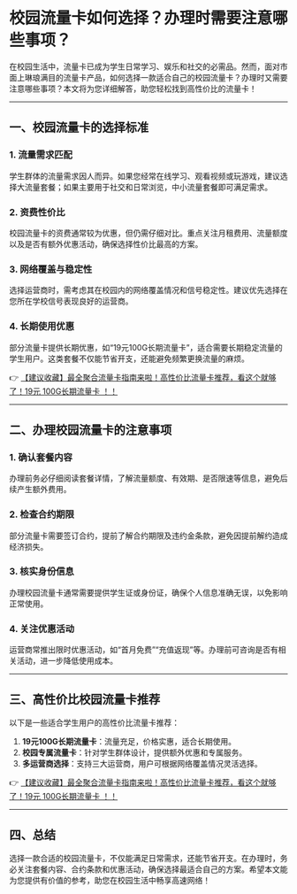 # 校园流量卡如何选择？办理时需要注意哪些事项？

在校园生活中，流量卡已成为学生日常学习、娱乐和社交的必需品。然而，面对市面上琳琅满目的流量卡产品，如何选择一款适合自己的校园流量卡？办理时又需要注意哪些事项？本文将为您详细解答，助您轻松找到高性价比的流量卡！

---

## 一、校园流量卡的选择标准

### 1. **流量需求匹配**
   学生群体的流量需求因人而异。如果您经常在线学习、观看视频或玩游戏，建议选择大流量套餐；如果主要用于社交和日常浏览，中小流量套餐即可满足需求。

### 2. **资费性价比**
   校园流量卡的资费通常较为优惠，但仍需仔细对比。重点关注月租费用、流量额度以及是否有额外优惠活动，确保选择性价比最高的方案。

### 3. **网络覆盖与稳定性**
   选择运营商时，需考虑其在校园内的网络覆盖情况和信号稳定性。建议优先选择在您所在学校信号表现良好的运营商。

### 4. **长期使用优惠**
   部分流量卡提供长期优惠，如“19元100G长期流量卡”，适合需要长期稳定流量的学生用户。这类套餐不仅能节省开支，还能避免频繁更换流量的麻烦。

👉 [【建议收藏】最全聚合流量卡指南来啦！高性价比流量卡推荐，看这个就够了！19元 100G长期流量卡 ！！](https://bit.ly/Liuliangka)

---

## 二、办理校园流量卡的注意事项

### 1. **确认套餐内容**
   办理前务必仔细阅读套餐详情，了解流量额度、有效期、是否限速等信息，避免后续产生额外费用。

### 2. **检查合约期限**
   部分流量卡需要签订合约，提前了解合约期限及违约金条款，避免因提前解约造成经济损失。

### 3. **核实身份信息**
   办理校园流量卡通常需要提供学生证或身份证，确保个人信息准确无误，以免影响正常使用。

### 4. **关注优惠活动**
   运营商常推出限时优惠活动，如“首月免费”“充值返现”等。办理前可咨询是否有相关活动，进一步降低使用成本。

---

## 三、高性价比校园流量卡推荐

以下是一些适合学生用户的高性价比流量卡推荐：

1. **19元100G长期流量卡**：流量充足，价格实惠，适合长期使用。
2. **校园专属流量卡**：针对学生群体设计，提供额外优惠和专属服务。
3. **多运营商选择**：支持三大运营商，用户可根据网络覆盖情况灵活选择。

👉 [【建议收藏】最全聚合流量卡指南来啦！高性价比流量卡推荐，看这个就够了！19元 100G长期流量卡 ！！](https://bit.ly/Liuliangka)

---

## 四、总结

选择一款合适的校园流量卡，不仅能满足日常需求，还能节省开支。在办理时，务必关注套餐内容、合约条款和优惠活动，确保选择最适合自己的方案。希望本文能为您提供有价值的参考，助您在校园生活中畅享高速网络！